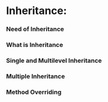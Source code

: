 # Inheritance:
###	Need of Inheritance
###	What is Inheritance
###	Single and Multilevel Inheritance
###	Multiple Inheritance
###	Method Overriding